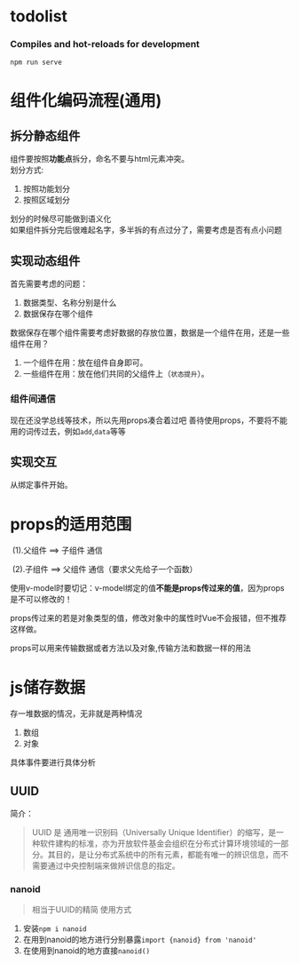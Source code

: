 # todolist


### Compiles and hot-reloads for development
```
npm run serve
```
# 组件化编码流程(通用)

## ​拆分静态组件

组件要按照**功能点**拆分，命名不要与html元素冲突。  
划分方式:  
1. 按照功能划分
2. 按照区域划分

划分的时候尽可能做到语义化  
如果组件拆分完后很难起名字，多半拆的有点过分了，需要考虑是否有点小问题

## 实现动态组件
首先需要考虑的问题：  
1. 数据类型、名称分别是什么
2. 数据保存在哪个组件

数据保存在哪个组件需要考虑好数据的存放位置，数据是一个组件在用，还是一些组件在用？  
1. ​一个组件在用：放在组件自身即可。
2. 一些组件在用：放在他们共同的父组件上（`状态提升`）。

### 组件间通信

现在还没学总线等技术，所以先用props凑合着过吧
善待使用props，不要将不能用的词传过去，例如`add`,`data`等等

## 实现交互
从绑定事件开始。

# props的适用范围

​ (1).父组件 ==> 子组件 通信

​ (2).子组件 ==> 父组件 通信（要求父先给子一个函数）

使用v-model时要切记：v-model绑定的值**不能是props传过来的值**，因为props是不可以修改的！

props传过来的若是对象类型的值，修改对象中的属性时Vue不会报错，但不推荐这样做。  

props可以用来传输数据或者方法以及对象,传输方法和数据一样的用法

# js储存数据
存一堆数据的情况，无非就是两种情况  
1. 数组
2. 对象

具体事件要进行具体分析

## UUID
简介：
>UUID 是 通用唯一识别码（Universally Unique Identifier）的缩写，是一种软件建构的标准，亦为开放软件基金会组织在分布式计算环境领域的一部分。其目的，是让分布式系统中的所有元素，都能有唯一的辨识信息，而不需要通过中央控制端来做辨识信息的指定。
### nanoid
>相当于UUID的精简
使用方式 
1. 安装`npm i nanoid`
2. 在用到nanoid的地方进行分别暴露`import {nanoid} from 'nanoid'`
3. 在使用到nanoid的地方直接`nanoid()`